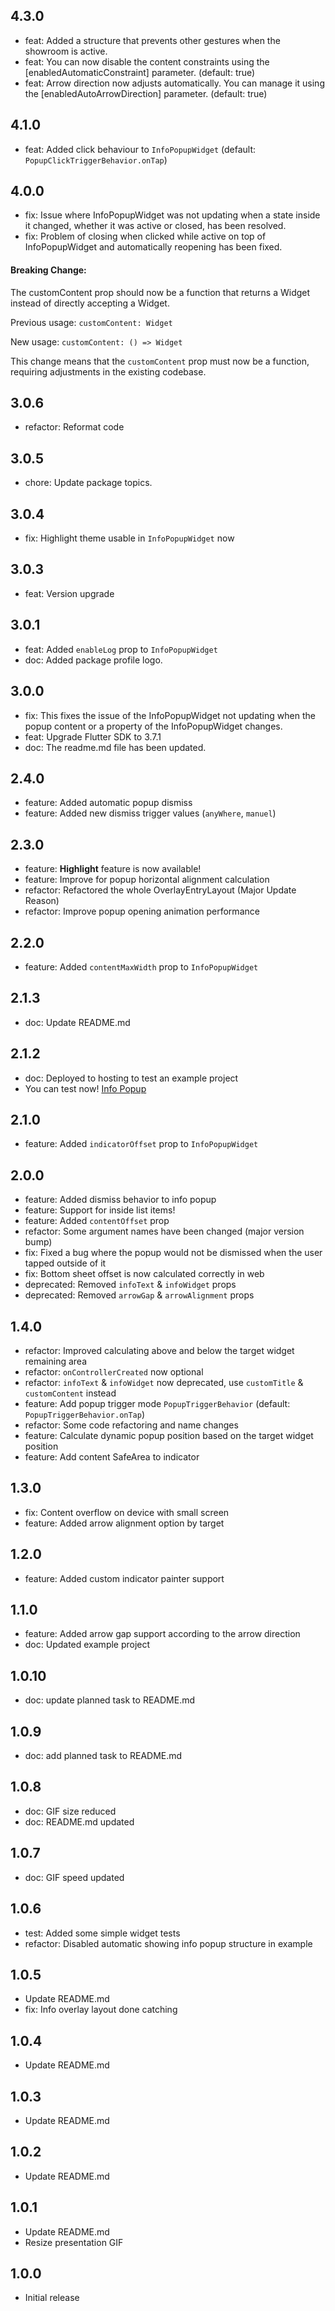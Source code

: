 ## 4.3.0

- feat: Added a structure that prevents other gestures when the showroom is active.
- feat: You can now disable the content constraints using the [enabledAutomaticConstraint] parameter. (default: true)
- feat: Arrow direction now adjusts automatically. You can manage it using the [enabledAutoArrowDirection] parameter. (default: true)

## 4.1.0

- feat: Added click behaviour to `InfoPopupWidget` (default: `PopupClickTriggerBehavior.onTap`)

## 4.0.0

- fix: Issue where InfoPopupWidget was not updating when a state inside it changed, whether it was active or closed, has been resolved.
- fix: Problem of closing when clicked while active on top of InfoPopupWidget and automatically reopening has been fixed.

#### Breaking Change: 
The customContent prop should now be a function that returns a Widget instead of directly accepting a Widget.

Previous usage: `customContent: Widget`

New usage: `customContent: () => Widget`

This change means that the `customContent` prop must now be a function, requiring adjustments in the existing codebase.

## 3.0.6

- refactor: Reformat code

## 3.0.5

- chore: Update package topics.

## 3.0.4

- fix: Highlight theme usable in `InfoPopupWidget` now

## 3.0.3

- feat: Version upgrade
 
## 3.0.1

- feat: Added `enableLog` prop to `InfoPopupWidget`
- doc: Added package profile logo.

## 3.0.0

- fix: This fixes the issue of the InfoPopupWidget not updating when the popup content or a property of the InfoPopupWidget changes.
- feat: Upgrade Flutter SDK to 3.7.1
- doc: The readme.md file has been updated.

## 2.4.0

- feature: Added automatic popup dismiss
- feature: Added new dismiss trigger values (`anyWhere`, `manuel`)
 
## 2.3.0

- feature: **Highlight** feature is now available!
- feature: Improve for popup horizontal alignment calculation
- refactor: Refactored the whole OverlayEntryLayout (Major Update Reason)
- refactor: Improve popup opening animation performance

## 2.2.0

- feature: Added `contentMaxWidth` prop to `InfoPopupWidget`

## 2.1.3

- doc: Update README.md

## 2.1.2

- doc: Deployed to hosting to test an example project
- You can test now! [Info Popup](https://info-popup.web.app/#/ "Info Popup")

## 2.1.0

- feature: Added `indicatorOffset` prop to `InfoPopupWidget`

## 2.0.0

- feature: Added dismiss behavior to info popup
- feature: Support for inside list items!
- feature: Added `contentOffset` prop
- refactor: Some argument names have been changed (major version bump)
- fix: Fixed a bug where the popup would not be dismissed when the user tapped outside of it
- fix: Bottom sheet offset is now calculated correctly in web
- deprecated: Removed `infoText` & `infoWidget` props
- deprecated: Removed `arrowGap` & `arrowAlignment` props

## 1.4.0

- refactor: Improved calculating above and below the target widget remaining area
- refactor: `onControllerCreated` now optional
- refactor: `infoText` & `infoWidget` now deprecated, use `customTitle` & `customContent` instead
- feature: Add popup trigger mode `PopupTriggerBehavior` (default: `PopupTriggerBehavior.onTap`)
- refactor: Some code refactoring and name changes
- feature: Calculate dynamic popup position based on the target widget position
- feature: Add content SafeArea to indicator

## 1.3.0

- fix: Content overflow on device with small screen
- feature: Added arrow alignment option by target

## 1.2.0

- feature: Added custom indicator painter support

## 1.1.0

- feature: Added arrow gap support according to the arrow direction
- doc: Updated example project

## 1.0.10

- doc: update planned task to README.md

## 1.0.9

- doc: add planned task to README.md

## 1.0.8

- doc: GIF size reduced
- doc: README.md updated

## 1.0.7

- doc: GIF speed updated

## 1.0.6

- test: Added some simple widget tests
- refactor: Disabled automatic showing info popup structure in example

## 1.0.5

- Update README.md
- fix: Info overlay layout done catching

## 1.0.4

- Update README.md

## 1.0.3

- Update README.md

## 1.0.2

- Update README.md

## 1.0.1

- Update README.md
- Resize presentation GIF

## 1.0.0

- Initial release